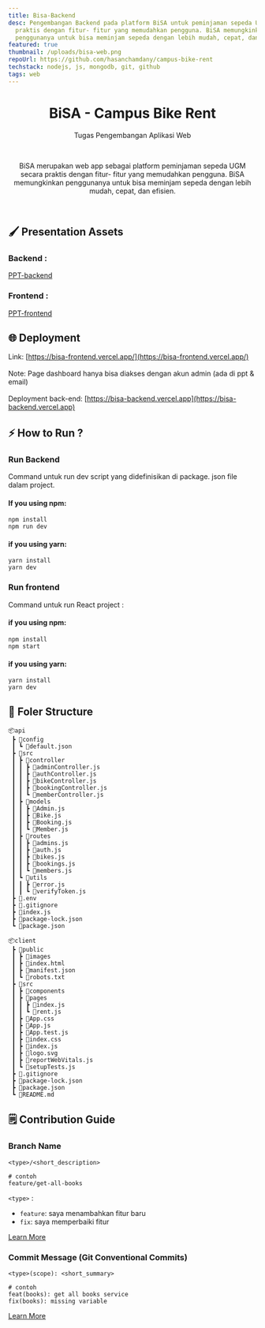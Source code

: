 ```yaml
---
title: Bisa-Backend
desc: Pengembangan Backend pada platform BiSA untuk peminjaman sepeda UGM secara
  praktis dengan fitur- fitur yang memudahkan pengguna. BiSA memungkinkan
  penggunanya untuk bisa meminjam sepeda dengan lebih mudah, cepat, dan efisien.
featured: true
thumbnail: /uploads/bisa-web.png
repoUrl: https://github.com/hasanchamdany/campus-bike-rent
techstack: nodejs, js, mongodb, git, github
tags: web
---
```

<h1 align="center">
  BiSA - Campus Bike Rent
</h1>

<p align="center">Tugas Pengembangan Aplikasi Web</p><br>
<p align="center">BiSA merupakan web app sebagai platform peminjaman sepeda UGM secara praktis dengan fitur- fitur yang memudahkan pengguna. BiSA memungkinkan penggunanya untuk bisa meminjam sepeda dengan lebih mudah, cepat, dan efisien.</p><br>


## 🖌️ Presentation Assets 
### Backend :
[PPT-backend](https://www.canva.com/design/DAFNzGW_Ies/VAiDC0x36AfbPneCubN9gQ/view?utm_content=DAFNzGW_Ies&utm_campaign=designshare&utm_medium=link2&utm_source=sharebutton)
### Frontend :
[PPT-frontend](https://www.canva.com/design/DAFSHcR5N8s/hdjSd_qLRkWLqRMc6kpfMQ/view?utm_content=DAFSHcR5N8s&utm_campaign=designshare&utm_medium=link&utm_source=homepage_design_menu)

## 🌐 Deployment 
Link: [https://bisa-frontend.vercel.app/](https://bisa-frontend.vercel.app/)
<br><br> Note: Page dashboard hanya bisa diakses dengan akun admin (ada di ppt & email)
<br><br> Deployment back-end: [https://bisa-backend.vercel.app](https://bisa-backend.vercel.app)


## ⚡ How to Run ?
### Run Backend
Command untuk run dev script yang didefinisikan di package. json file dalam project.
#### If you using npm:
```
npm install
npm run dev
```
#### if you using yarn:
```
yarn install
yarn dev
```
### Run frontend
Command untuk run React project :
#### if you using npm:
```
npm install
npm start
```
#### if you using yarn:
```
yarn install
yarn dev
```

## 📁 Foler Structure
```
📦api
 ┣ 📂config
 ┃ ┗ 📜default.json
 ┣ 📂src
 ┃ ┣ 📂controller
 ┃ ┃ ┣ 📜adminController.js
 ┃ ┃ ┣ 📜authController.js
 ┃ ┃ ┣ 📜bikeController.js
 ┃ ┃ ┣ 📜bookingController.js
 ┃ ┃ ┗ 📜memberController.js
 ┃ ┣ 📂models
 ┃ ┃ ┣ 📜Admin.js
 ┃ ┃ ┣ 📜Bike.js
 ┃ ┃ ┣ 📜Booking.js
 ┃ ┃ ┗ 📜Member.js
 ┃ ┣ 📂routes
 ┃ ┃ ┣ 📜admins.js
 ┃ ┃ ┣ 📜auth.js
 ┃ ┃ ┣ 📜bikes.js
 ┃ ┃ ┣ 📜bookings.js
 ┃ ┃ ┗ 📜members.js
 ┃ ┗ 📂utils
 ┃ ┃ ┣ 📜error.js
 ┃ ┃ ┗ 📜verifyToken.js
 ┣ 📜.env
 ┣ 📜.gitignore
 ┣ 📜index.js
 ┣ 📜package-lock.json
 ┗ 📜package.json

📦client
 ┣ 📂public
 ┃ ┣ 📂images
 ┃ ┣ 📜index.html
 ┃ ┣ 📜manifest.json
 ┃ ┗ 📜robots.txt
 ┣ 📂src
 ┃ ┣ 📂components
 ┃ ┣ 📂pages
 ┃ ┃ ┣ 📜index.js
 ┃ ┃ ┗ 📜rent.js
 ┃ ┣ 📜App.css
 ┃ ┣ 📜App.js
 ┃ ┣ 📜App.test.js
 ┃ ┣ 📜index.css
 ┃ ┣ 📜index.js
 ┃ ┣ 📜logo.svg
 ┃ ┣ 📜reportWebVitals.js
 ┃ ┗ 📜setupTests.js
 ┣ 📜.gitignore
 ┣ 📜package-lock.json
 ┣ 📜package.json
 ┗ 📜README.md
 ```

## 🗒️ Contribution Guide

### Branch Name

```
<type>/<short_description>

# contoh
feature/get-all-books
```

`<type>` :

- `feature`: saya menambahkan fitur baru
- `fix`: saya memperbaiki fitur

[Learn More](https://nvie.com/posts/a-successful-git-branching-model/)

### Commit Message (Git Conventional Commits)

```
<type>(scope): <short_summary>

# contoh
feat(books): get all books service
fix(books): missing variable
```

[Learn More](https://gist.github.com/joshbuchea/6f47e86d2510bce28f8e7f42ae84c716)

